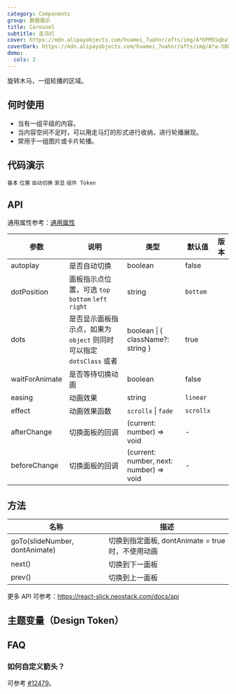 ```yaml
---
category: Components
group: 数据展示
title: Carousel
subtitle: 走马灯
cover: https://mdn.alipayobjects.com/huamei_7uahnr/afts/img/A*bPMSSqbaTMkAAAAAAAAAAAAADrJ8AQ/original
coverDark: https://mdn.alipayobjects.com/huamei_7uahnr/afts/img/A*a-58QpYnqOsAAAAAAAAAAAAADrJ8AQ/original
demo:
  cols: 2
---
```


旋转木马，一组轮播的区域。

## 何时使用

- 当有一组平级的内容。
- 当内容空间不足时，可以用走马灯的形式进行收纳，进行轮播展现。
- 常用于一组图片或卡片轮播。

## 代码演示

<!-- prettier-ignore -->
<code src="./demo/basic.tsx">基本</code>
<code src="./demo/position.tsx">位置</code>
<code src="./demo/autoplay.tsx">自动切换</code>
<code src="./demo/fade.tsx">渐显</code>
<code src="./demo/component-token.tsx" debug>组件 Token</code>

## API

通用属性参考：[通用属性](/docs/react/common-props)

| 参数 | 说明 | 类型 | 默认值 | 版本 |
| --- | --- | --- | --- | --- |
| autoplay | 是否自动切换 | boolean | false |  |
| dotPosition | 面板指示点位置，可选 `top` `bottom` `left` `right` | string | `bottom` |  |
| dots | 是否显示面板指示点，如果为 `object` 则同时可以指定 `dotsClass` 或者 | boolean \| { className?: string } | true |  |
| waitForAnimate | 是否等待切换动画 | boolean | false |  |
| easing | 动画效果 | string | `linear` |  |
| effect | 动画效果函数 | `scrollx` \| `fade` | `scrollx` |  |
| afterChange | 切换面板的回调 | (current: number) => void | - |  |
| beforeChange | 切换面板的回调 | (current: number, next: number) => void | - |  |

## 方法

| 名称                           | 描述                                              |
| ------------------------------ | ------------------------------------------------- |
| goTo(slideNumber, dontAnimate) | 切换到指定面板, dontAnimate = true 时，不使用动画 |
| next()                         | 切换到下一面板                                    |
| prev()                         | 切换到上一面板                                    |

更多 API 可参考：<https://react-slick.neostack.com/docs/api>

## 主题变量（Design Token）

<ComponentTokenTable component="Carousel"></ComponentTokenTable>

## FAQ

### 如何自定义箭头？

可参考 [#12479](https://github.com/ant-design/ant-design/issues/12479)。
